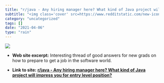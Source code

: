 ```yaml
---
title: "r/java - Any hiring manager here? What kind of Java project will impress you for entry level position?"
subtitle: "<img class='cover' src=https://www.redditstatic.com/new-icon.png>"
category: "uncategorized"
tags: []
date: "2021-04-06"
type: "rain"
---
```

<img class="cover" src=https://www.redditstatic.com/new-icon.png>



* **Web site excerpt:** Interesting thread of good answers for new grads on how to prepare to get a job in the software world.

* **Link to site:** **[r/java - Any hiring manager here? What kind of Java project will impress you for entry level position?](https://www.reddit.com/r/java/comments/ahjc67/any_hiring_manager_here_what_kind_of_java_project?sh=e02e99ab&st=JR3HNGZV)**